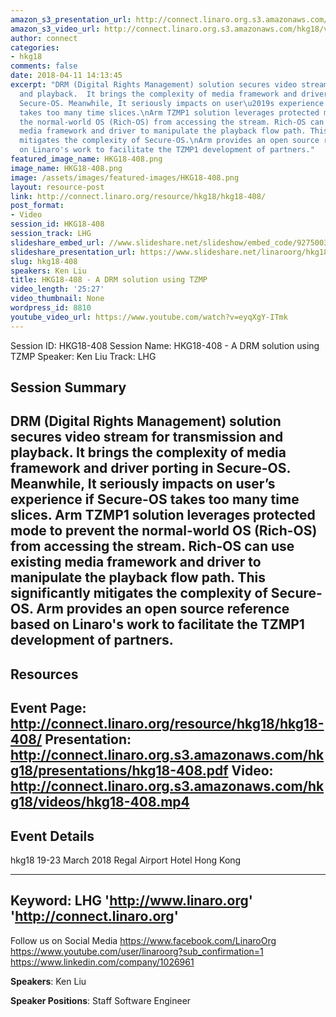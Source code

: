 ```yaml
---
amazon_s3_presentation_url: http://connect.linaro.org.s3.amazonaws.com/hkg18/presentations/hkg18-408.pdf
amazon_s3_video_url: http://connect.linaro.org.s3.amazonaws.com/hkg18/videos/hkg18-408.mp4
author: connect
categories:
- hkg18
comments: false
date: 2018-04-11 14:13:45
excerpt: "DRM (Digital Rights Management) solution secures video stream for transmission
  and playback.  It brings the complexity of media framework and driver porting in
  Secure-OS. Meanwhile, It seriously impacts on user\u2019s experience if Secure-OS
  takes too many time slices.\nArm TZMP1 solution leverages protected mode to prevent
  the normal-world OS (Rich-OS) from accessing the stream. Rich-OS can use existing
  media framework and driver to manipulate the playback flow path. This significantly
  mitigates the complexity of Secure-OS.\nArm provides an open source reference based
  on Linaro's work to facilitate the TZMP1 development of partners."
featured_image_name: HKG18-408.png
image_name: HKG18-408.png
image: /assets/images/featured-images/HKG18-408.png
layout: resource-post
link: http://connect.linaro.org/resource/hkg18/hkg18-408/
post_format:
- Video
session_id: HKG18-408
session_track: LHG
slideshare_embed_url: //www.slideshare.net/slideshow/embed_code/92750037
slideshare_presentation_url: https://www.slideshare.net/linaroorg/hkg18408-a-drm-solution-using-tzmp
slug: hkg18-408
speakers: Ken Liu
title: HKG18-408 - A DRM solution using TZMP
video_length: '25:27'
video_thumbnail: None
wordpress_id: 8810
youtube_video_url: https://www.youtube.com/watch?v=eyqXgY-ITmk
---
```


Session ID: HKG18-408
Session Name: HKG18-408 - A DRM solution using TZMP
Speaker: Ken Liu
Track: LHG


## Session Summary
DRM (Digital Rights Management) solution secures video stream for transmission and playback.  It brings the complexity of media framework and driver porting in Secure-OS. Meanwhile, It seriously impacts on user’s experience if Secure-OS takes too many time slices.
Arm TZMP1 solution leverages protected mode to prevent the normal-world OS (Rich-OS) from accessing the stream. Rich-OS can use existing media framework and driver to manipulate the playback flow path. This significantly mitigates the complexity of Secure-OS.
Arm provides an open source reference based on Linaro's work to facilitate the TZMP1 development of partners.
---------------------------------------------------
## Resources
Event Page: http://connect.linaro.org/resource/hkg18/hkg18-408/
Presentation: http://connect.linaro.org.s3.amazonaws.com/hkg18/presentations/hkg18-408.pdf
Video: http://connect.linaro.org.s3.amazonaws.com/hkg18/videos/hkg18-408.mp4
 ---------------------------------------------------
## Event Details
hkg18
19-23 March 2018
Regal Airport Hotel Hong Kong

---------------------------------------------------
Keyword: LHG
'http://www.linaro.org'
'http://connect.linaro.org'
---------------------------------------------------
Follow us on Social Media
https://www.facebook.com/LinaroOrg
https://www.youtube.com/user/linaroorg?sub_confirmation=1
https://www.linkedin.com/company/1026961

**Speakers**: Ken Liu

**Speaker Positions**: Staff Software Engineer
